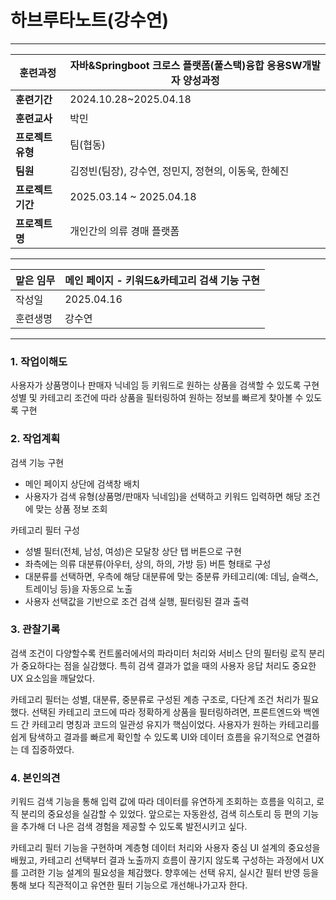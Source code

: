 # 하브루타노트(강수연)

---

| **훈련과정** | 자바&Springboot 크로스 플랫폼(풀스택)융합 응용SW개발자 양성과정 |
| --- | --- |
| **훈련기간** | 2024.10.28~2025.04.18 |
| **훈련교사** | 박민 |
| **프로젝트 유형** | 팀(협동) |
| **팀원** | 김정빈(팀장), 강수연, 정민지, 정현의, 이동욱, 한혜진 |
| **프로젝트 기간** | 2025.03.14 ~ 2025.04.18 |
| **프로젝트명** | 개인간의 의류 경매 플랫폼 |

---

| 맡은 임무 | 메인 페이지 - 키워드&카테고리 검색 기능 구현 |
| --- | --- |
| 작성일 | 2025.04.16 |
| 훈련생명 | 강수연 |

---

### 1. 작업이해도

사용자가 상품명이나 판매자 닉네임 등 키워드로 원하는 상품을 검색할 수 있도록 구현
성별 및 카테고리 조건에 따라 상품을 필터링하여 원하는 정보를 빠르게 찾아볼 수 있도록 구현

### 2. 작업계획

검색 기능 구현
- 메인 페이지 상단에 검색창 배치<br>
- 사용자가 검색 유형(상품명/판매자 닉네임)을 선택하고 키워드 입력하면 해당 조건에 맞는 상품 정보 조회
  
카테고리 필터 구성
- 성별 필터(전체, 남성, 여성)은 모달창 상단 탭 버튼으로 구현<br>
- 좌측에는 의류 대분류(아우터, 상의, 하의, 가방 등) 버튼 형태로 구성<br>
- 대분류를 선택하면, 우측에 해당 대분류에 맞는 중분류 카테고리(예: 데님, 슬랙스, 트레이닝 등)을 자동으로 노출<br>
- 사용자 선택값을 기반으로 조건 검색 실행, 필터링된 결과 출력

### 3. 관찰기록

검색 조건이 다양할수록 컨트롤러에서의 파라미터 처리와 서비스 단의 필터링 로직 분리가 중요하다는 점을 실감했다.
특히 검색 결과가 없을 때의 사용자 응답 처리도 중요한 UX 요소임을 깨달았다.

카테고리 필터는 성별, 대분류, 중분류로 구성된 계층 구조로, 다단계 조건 처리가 필요했다.
선택된 카테고리 코드에 따라 정확하게 상품을 필터링하려면, 프론트엔드와 백엔드 간 카테고리 명칭과 코드의 일관성 유지가 핵심이었다.
사용자가 원하는 카테고리를 쉽게 탐색하고 결과를 빠르게 확인할 수 있도록 UI와 데이터 흐름을 유기적으로 연결하는 데 집중하였다.

### 4. 본인의견

키워드 검색 기능을 통해 입력 값에 따라 데이터를 유연하게 조회하는 흐름을 익히고, 로직 분리의 중요성을 실감할 수 있었다.
앞으로는 자동완성, 검색 히스토리 등 편의 기능을 추가해 더 나은 검색 경험을 제공할 수 있도록 발전시키고 싶다.

카테고리 필터 기능을 구현하며 계층형 데이터 처리와 사용자 중심 UI 설계의 중요성을 배웠고,
카테고리 선택부터 결과 노출까지 흐름이 끊기지 않도록 구성하는 과정에서 UX를 고려한 기능 설계의 필요성을 체감했다.
향후에는 선택 유지, 실시간 필터 반영 등을 통해 보다 직관적이고 유연한 필터 기능으로 개선해나가고자 한다.
